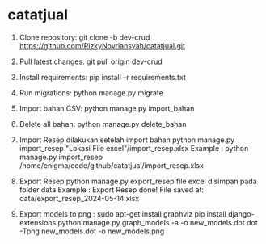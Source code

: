 
# catatjual

1. Clone repository:
   git clone -b dev-crud https://github.com/RizkyNovriansyah/catatjual.git

2. Pull latest changes:
   git pull origin dev-crud

3. Install requirements:
   pip install -r requirements.txt

4. Run migrations:
   python manage.py migrate

5. Import bahan CSV:
   python manage.py import_bahan

6. Delete all bahan:
   python manage.py delete_bahan

7. Import Resep dilakukan setelah import bahan
   python manage.py import_resep "Lokasi File excel"/import_resep.xlsx
   Example :
   python manage.py import_resep /home/enigma/code/github/catatjual/import_resep.xlsx

8. Export Resep
   python manage.py export_resep
   file excel disimpan pada folder data
   Example :
   Export Resep done! File saved at: data/export_resep_2024-05-14.xlsx

9. Export models to png :
   sudo apt-get install graphviz
   pip install django-extensions
   python manage.py graph_models -a -o new_models.dot
   dot -Tpng new_models.dot -o new_models.png
